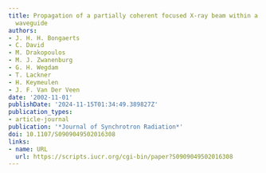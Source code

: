 ```yaml
---
title: Propagation of a partially coherent focused X-ray beam within a planar X-ray
  waveguide
authors:
- J. H. H. Bongaerts
- C. David
- M. Drakopoulos
- M. J. Zwanenburg
- G. H. Wegdam
- T. Lackner
- H. Keymeulen
- J. F. Van Der Veen
date: '2002-11-01'
publishDate: '2024-11-15T01:34:49.389827Z'
publication_types:
- article-journal
publication: '*Journal of Synchrotron Radiation*'
doi: 10.1107/S0909049502016308
links:
- name: URL
  url: https://scripts.iucr.org/cgi-bin/paper?S0909049502016308
---
```

